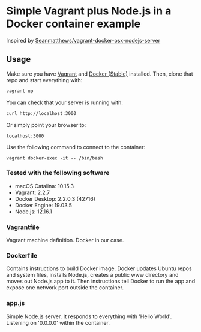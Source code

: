 # Simple Vagrant plus Node.js in a Docker container example

Inspired by [Seanmatthews/vagrant-docker-osx-nodejs-server](https://github.com/Seanmatthews/vagrant-docker-osx-nodejs-server)


## Usage

Make sure you have [Vagrant](https://www.vagrantup.com/downloads.html) and [Docker (Stable)](https://hub.docker.com/editions/community/docker-ce-desktop-mac) installed. Then, clone that repo and start everything with:
```bash
vagrant up
```

You can check that your server is running with:
```bash
curl http://localhost:3000
```

Or simply point your browser to:
```
localhost:3000
```

Use the following command to connect to the container:
```
vagrant docker-exec -it -- /bin/bash
```

### Tested with the following software
* macOS Catalina: 10.15.3
* Vagrant: 2.2.7
* Docker Desktop: 2.2.0.3 (42716)
* Docker Engine: 19.03.5
* Node.js: 12.16.1

### Vagrantfile
Vagrant machine definition. Docker in our case.

### Dockerfile
Contains instructions to build Docker image. Docker updates Ubuntu repos and system files, installs Node.js, creates a public www directory and moves out Node.js app to it. Then instructions tell Docker to run the app and expose one network port outside the container.

### app.js
Simple Node.js server. It responds to everything with 'Hello World'. Listening on '0.0.0.0' within the container.
